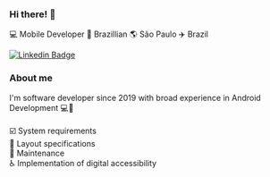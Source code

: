 ### Hi there! 👋

💻 Mobile Developer 🏡 Brazillian 🌎 São Paulo ✈️ Brazil

[![Linkedin Badge](https://img.shields.io/badge/-RaquelMaria-blue?style=flat-square&logo=Linkedin&logoColor=white&link=https://www.linkedin.com/in/maryrachel/)](https://www.linkedin.com/in/maryrachel/)

### About me 

I'm software developer since 2019 with broad experience in Android Development :computer::calling:
<br/>
<br/>:ballot_box_with_check: System requirements 
<br/>:art: Layout specifications 
<br/>:wrench: Maintenance 
<br/>:wheelchair: Implementation of digital accessibility 




</samp>
